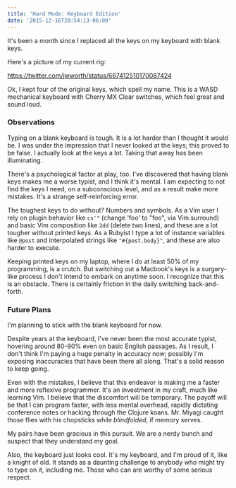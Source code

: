 ```yaml
---
title: 'Hard Mode: Keyboard Edition'
date: '2015-12-16T20:54:13-06:00'
---
```


It's been a month since I replaced all the keys on my keyboard with blank keys.

Here's a picture of my current rig:

https://twitter.com/jwworth/status/667412510170087424

Ok, I kept four of the original keys, which spell my name. This is a WASD mechanical keyboard with Cherry MX Clear switches, which feel great and sound loud.

### Observations

Typing on a blank keyboard is tough. It is a lot harder than I thought it would be. I was under the impression that I never looked at the keys; this proved to be false. I actually look at the keys a lot. Taking that away has been illuminating.

There's a psychological factor at play, too. I've discovered that having blank keys makes me a worse typist, and I think it's mental. I am expecting to not find the keys I need, on a subconscious level, and as a result make more mistakes. It's a strange self-reinforcing error.

The toughest keys to do without? Numbers and symbols. As a Vim user I rely on plugin behavior like `cs'"` (change 'foo' to "foo", via Vim.surround) and basic Vim composition like `2dd` (delete two lines), and these are a lot tougher without printed keys. As a Rubyist I type a lot of instance variables like `@post` and interpolated strings like `"#{post.body}"`, and these are also harder to execute.

Keeping printed keys on my laptop, where I do at least 50% of my programming, is a crutch. But switching out a Macbook's keys is a surgery-like process I don't intend to embark on anytime soon. I recognize that this is an obstacle. There is certainly friction in the daily switching back-and-forth.

### Future Plans

I'm planning to stick with the blank keyboard for now.

Despite years at the keyboard, I've never been the most accurate typist, hovering around 80-90% even on basic English passages. As I result, I don't think I'm paying a huge penalty in accuracy now; possibly I'm exposing inaccuracies that have been there all along. That's a solid reason to keep going.

Even with the mistakes, I believe that this endeavor is making me a faster and more reflexive programmer. It's an investment in my craft, much like learning Vim. I believe that the discomfort will be temporary. The payoff will be that I can program faster, with less mental overhead, rapidly dictating conference notes or hacking through the Clojure koans. Mr. Miyagi caught those flies with his chopsticks while *blindfolded*, if memory serves.

My pairs have been gracious in this pursuit. We are a nerdy bunch and suspect that they understand my goal.

Also, the keyboard just looks cool. It's my keyboard, and I'm proud of it, like a knight of old. It stands as a daunting challenge to anybody who might try to type on it, including me. Those who can are worthy of some serious respect.
